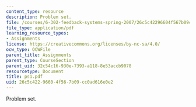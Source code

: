 ```yaml
---
content_type: resource
description: Problem set.
file: /courses/6-302-feedback-systems-spring-2007/26c5c42296604f567b09cc0ad616e0e2_ps1.pdf
file_type: application/pdf
learning_resource_types:
- Assignments
license: https://creativecommons.org/licenses/by-nc-sa/4.0/
ocw_type: OCWFile
parent_title: Assignments
parent_type: CourseSection
parent_uid: 32c54c16-930e-7393-a118-8e53accb9078
resourcetype: Document
title: ps1.pdf
uid: 26c5c422-9660-4f56-7b09-cc0ad616e0e2
---
```

Problem set.